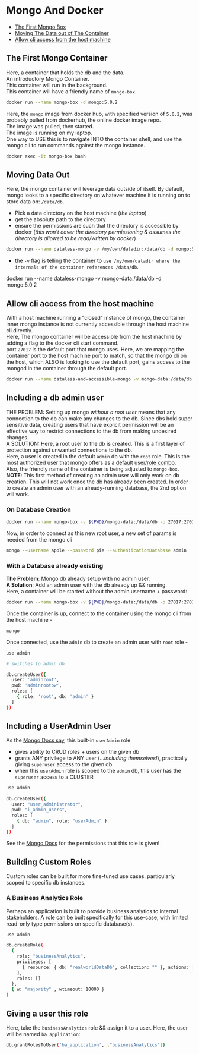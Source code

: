# Mongo And Docker

- [The First Mongo Box](#the-first-mongo-container)
- [Moving The Data out of The Container](#moving-data-out)
- [Allow cli access from the host machine](#allow-cli-access-from-the-host-machine)

## The First Mongo Container

Here, a container that holds the db and the data.  
An introductory Mongo Container.  
This container will run in the background.  
This container will have a friendly name of `mongo-box`.

```bash
docker run --name mongo-box -d mongo:5.0.2
```

Here, the `mongo` image from docker hub, with specified version of `5.0.2`, was probably pulled from dockerhub, the online docker image repo.  
The image was pulled, then started.  
The image is running on my laptop.  
One way to USE this is to navigate INTO the container shell, and use the mongo cli to run commands against the mongo instance.

```bash
docker exec -it mongo-box bash
```

## Moving Data Out

Here, the mongo container will leverage data outside of itself.
By default, mongo looks to a specific directory on whatever machine it is running on to store data on: `/data/db`.

- Pick a data directory on the host machine (_the laptop_)
- get the absolute path to the directory
- ensure the permissions are such that the directory is accessible by docker (_this won't cover the directory permissioning & assumes the directory is allowed to be read/written by docker_)

```bash
docker run --name dataless-mongo -v /my/own/datadir:/data/db -d mongo:5.0.2
```

- the `-v` flag is telling the container to `use /my/own/datadir where the internals of the container references /data/db`.

docker run --name dataless-mongo -v mongo-data:/data/db -d mongo:5.0.2

## Allow cli access from the host machine

With a host machine running a "closed" instance of mongo, the container inner mongo instance is not currently accessible through the host machine cli directly.  
Here, The mongo container will be accessible from the host machine by adding a flag to the docker cli start command.  
port `27017` is the default port that mongo uses. Here, we are mapping the container port to the host machine port to match, so that the mongo cli on the host, which ALSO is looking to use the default port, gains access to the mongod in the container through the default port.

```bash
docker run --name dataless-and-accessible-mongo -v mongo-data:/data/db -p 27017:27017 -d mongo:5.0.2
```

## Including a db admin user

THE PROBLEM: Setting up mongo _without a root user_ means that any connection to the db can make any changes to the db. Since dbs hold super sensitive data, creating users that have explicit permission will be an effective way to restrict connections to the db from making undesired changes.  
A SOLUTION: Here, a root user to the db is created. This is a first layer of protection against unwanted connections to the db.  
Here, a user is created in the default `admin` db with the `root` role. This is the most authorized user that mongo offers as a [default user/role combo](https://docs.mongodb.com/manual/reference/built-in-roles/).  
Also, the friendly name of the container is being adjusted to `mongo-box`.  
**NOTE**: This first method of creating an admin user will only work on db creation. This will not work once the db has already been created. In order to create an admin user with an already-running database, the 2nd option will work.

### On Database Creation

```bash
docker run --name mongo-box -v ${PWD}/mongo-data:/data/db -p 27017:27017 -d -e MONGO_INITDB_ROOT_USERNAME=apple -e MONGO_INITDB_ROOT_PASSWORD=pie mongo:5.0.2
```

Now, in order to connect as this new root user, a new set of params is needed from the mongo cli

```bash
mongo --username apple --password pie --authenticationDatabase admin
```

### With a Database already existing

**The Problem**: Mongo db already setup with no admin user.  
**A Solution**: Add an admin user with the db already up && running.  
Here, a container will be started without the admin username + password:

```bash
docker run --name mongo-box -v ${PWD}/mongo-data:/data/db -p 27017:27017 -d mongo:5.0.2
```

Once the container is up, connect to the container using the mongo cli from the host machine -

```bash
mongo
```

Once connected, use the `admin` db to create an admin user with `root` role -

```bash
use admin

# switches to admin db

db.createUser({
  user: 'adminroot',
  pwd: 'adminrootpw',
  roles: [
    { role: 'root', db: 'admin' }
  ]
})

```

## Including a UserAdmin User

As the [Mongo Docs say](https://docs.mongodb.com/manual/reference/built-in-roles/), this built-in `userAdmin` role

- gives ability to CRUD roles + users on the given db
- grants ANY privilege to ANY user (..._including themselves!_), practically giving `superuser` access to the given db
- when this `userAdmin` role is scoped to the `admin` db, this user has the `superuser` access to a CLUSTER

```bash
use admin

db.createUser({
  user: "user_administrator",
  pwd: "i_admin_users",
  roles: [
    { db: "admin", role: "userAdmin" }
  ]
})
```

See the [Mongo Docs](https://docs.mongodb.com/manual/reference/built-in-roles/#mongodb-authrole-userAdmin) for the permissions that this role is given!

## Building Custom Roles

Custom roles can be built for more fine-tuned use cases. particularly scoped to specific db instances.

### A Business Analytics Role

Perhaps an application is built to provide business analytics to internal stakeholders. A role can be built specifically for this use-case, with limited read-only type permissions on specific database(s).

```bash
use admin

db.createRole(
  {
    role: "businessAnalytics",
    privileges: [
      { resource: { db: "realworldDataDb", collection: "" }, actions: [ "find", "aggregate","count","distinct","listIndexes" ] }
    ],
    roles: []
  },
  { w: "majority" , wtimeout: 10000 }
)

```

## Giving a user this role

Here, take the `businessAnalytics` role && assign it to a user. Here, the user will be named `ba_application`:

```bash
db.grantRolesToUser('ba_application', ["businessAnalytics"])
```
